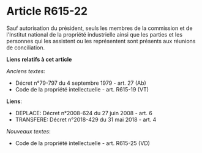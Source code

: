 # Article R615-22

Sauf autorisation du président, seuls les membres de la commission et de l'Institut national de la propriété industrielle
ainsi que les parties et les personnes qui les assistent ou les représentent sont présents aux réunions de conciliation.

**Liens relatifs à cet article**

_Anciens textes_:

  - Décret n°79-797 du 4 septembre 1979 - art. 27 (Ab)
  - Code de la propriété intellectuelle - art. R615-19 (VT)

**Liens**:

  - DEPLACE: Décret n°2008-624 du 27 juin 2008 - art. 6
  - TRANSFERE: Décret n°2018-429 du 31 mai 2018 - art. 4

_Nouveaux textes_:

  - Code de la propriété intellectuelle - art. R615-25 (VD)
